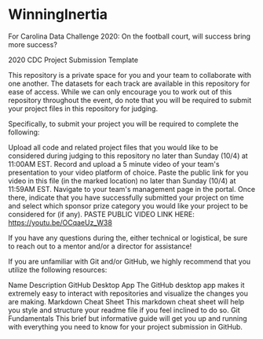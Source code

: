 # WinningInertia
For Carolina Data Challenge 2020: On the football court, will success bring more success?

2020 CDC Project Submission Template

This repository is a private space for you and your team to collaborate with one another. The datasets for each track are available in this repository for ease of access. While we can only encourage you to work out of this repository throughout the event, do note that you will be required to submit your project files in this repository for judging.

Specifically, to submit your project you will be required to complete the following:

Upload all code and related project files that you would like to be considered during judging to this repository no later than Sunday (10/4) at 11:00AM EST.
Record and upload a 5 minute video of your team's presentation to your video platform of choice. Paste the public link for you video in this file (in the marked location) no later than Sunday (10/4) at 11:59AM EST.
Navigate to your team's management page in the portal. Once there, indicate that you have successfully submitted your project on time and select which sponsor prize category you would like your project to be considered for (if any).
PASTE PUBLIC VIDEO LINK HERE: https://youtu.be/OCqaeUz_W38

If you have any questions during the, either technical or logistical, be sure to reach out to a mentor and/or a director for assistance!

If you are unfamiliar with Git and/or GitHub, we highly recommend that you utilize the following resources:

Name	Description
GitHub Desktop App	The GitHub desktop app makes it extremely easy to interact with repositories and visualize the changes you are making.
Markdown Cheat Sheet	This markdown cheat sheet will help you style and structure your readme file if you feel inclined to do so.
Git Fundamentals	This brief but informative guide will get you up and running with everything you need to know for your project submission in GitHub.
